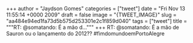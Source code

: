 
+++
author = "Jaydson Gomes"
categories = ["tweet"]
date = "Fri Nov 13 11:55:14 +0000 2009"
draft = false
image = "{TWEET_IMAGE}"
slug = "aa484e94ed1fa73d5b575d253301e2c1f859d040"
tags = ["tweet"]
title = """RT: @somatando: É a mão d..."""
+++
RT: @somatando: É a mão de Sauron ou o lançamento do 2012?? #fimdomundoemPortoAlegre
